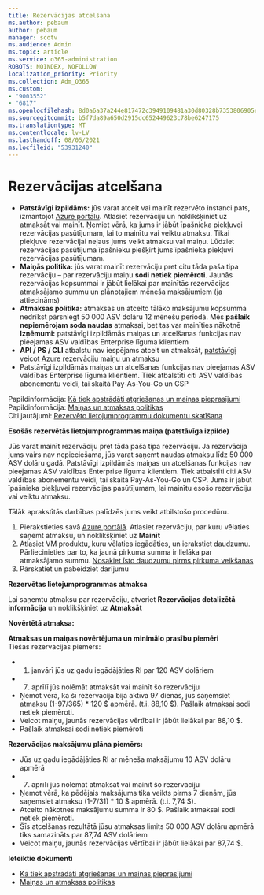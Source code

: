 ```yaml
---
title: Rezervācijas atcelšana
ms.author: pebaum
author: pebaum
manager: scotv
ms.audience: Admin
ms.topic: article
ms.service: o365-administration
ROBOTS: NOINDEX, NOFOLLOW
localization_priority: Priority
ms.collection: Adm_O365
ms.custom:
- "9003552"
- "6817"
ms.openlocfilehash: 8d0a6a37a244e817472c3949109481a30d80328b7353806905e05c547e196ea0
ms.sourcegitcommit: b5f7da89a650d2915dc652449623c78be6247175
ms.translationtype: MT
ms.contentlocale: lv-LV
ms.lasthandoff: 08/05/2021
ms.locfileid: "53931240"
---
```

# <a name="cancelling-reservation"></a>Rezervācijas atcelšana

- **Patstāvīgi izpildāms:** jūs varat atcelt vai mainīt rezervēto instanci pats, izmantojot [Azure portālu](https://portal.azure.com/#blade/Microsoft_Azure_Reservations/ReservationsBrowseBlade). Atlasiet rezervāciju un noklikšķiniet uz atmaksāt vai mainīt. Ņemiet vērā, ka jums ir jābūt īpašnieka piekļuvei rezervācijas pasūtījumam, lai to mainītu vai veiktu atmaksu. Tikai piekļuve rezervācijai neļaus jums veikt atmaksu vai maiņu. Lūdziet rezervācijas pasūtījuma īpašnieku piešķirt jums īpašnieka piekļuvi rezervācijas pasūtījumam.
- **Maiņās politika:** jūs varat mainīt rezervāciju pret citu tāda paša tipa rezervāciju – par rezervāciju maiņu **sodi netiek piemēroti**. Jaunās rezervācijas kopsummai ir jābūt lielākai par mainītās rezervācijas atmaksājamo summu un plānotajiem mēneša maksājumiem (ja attiecināms)
- **Atmaksas politika:** atmaksas un atcelto tālāko maksājumu kopsumma nedrīkst pārsniegt 50 000 ASV dolāru 12 mēnešu periodā. Mēs **pašlaik nepiemērojam soda naudas** atmaksai, bet tas var mainīties nākotnē  
    **Izņēmumi:** patstāvīgi izpildāmās maiņas un atcelšanas funkcijas nav pieejamas ASV valdības Enterprise līguma klientiem
- **API / PS / CLI** atbalstu nav iespējams atcelt un atmaksāt, [patstāvīgi veicot Azure rezervāciju maiņu un atmaksu](https://docs.microsoft.com/azure/cost-management-billing/reservations/exchange-and-refund-azure-reservations?WT.mc_id=Portal-Microsoft_Azure_Support)
- Patstāvīgi izpildāmās maiņas un atcelšanas funkcijas nav pieejamas ASV valdības Enterprise līguma klientiem. Tiek atbalstīti citi ASV valdības abonementu veidi, tai skaitā Pay-As-You-Go un CSP

Papildinformācija: [Kā tiek apstrādāti atgriešanas un maiņas pieprasījumi](https://docs.microsoft.com/azure/billing/billing-azure-reservations-self-service-exchange-and-refund?WT.mc_id=Portal-Microsoft_Azure_Support#how-return-and-exchange-transactions-are-processed)  
Papildinformācija: [Maiņas un atmaksas politikas](https://docs.microsoft.com/azure/billing/billing-azure-reservations-self-service-exchange-and-refund?WT.mc_id=Portal-Microsoft_Azure_Support#exchange-policies)  
Citi jautājumi: [Rezervēto lietojumprogrammu dokumentu skatīšana](https://docs.microsoft.com/azure/billing/billing-save-compute-costs-reservations?WT.mc_id=Portal-Microsoft_Azure_Support)

**Esošās rezervētās lietojumprogrammas maiņa (patstāvīga izpilde)**

Jūs varat mainīt rezervāciju pret tāda paša tipa rezervāciju. Ja rezervācija jums vairs nav nepieciešama, jūs varat saņemt naudas atmaksu līdz 50 000 ASV dolāru gadā. Patstāvīgi izpildāmās maiņas un atcelšanas funkcijas nav pieejamas ASV valdības Enterprise līguma klientiem. Tiek atbalstīti citi ASV valdības abonementu veidi, tai skaitā Pay-As-You-Go un CSP. Jums ir jābūt īpašnieka piekļuvei rezervācijas pasūtījumam, lai mainītu esošo rezervāciju vai veiktu atmaksu.

Tālāk aprakstītās darbības palīdzēs jums veikt atbilstošo procedūru.

1. Pierakstieties savā [Azure portālā](https://portal.azure.com/#blade/Microsoft_Azure_Reservations/ReservationsBrowseBlade). Atlasiet rezervāciju, par kuru vēlaties saņemt atmaksu, un noklikšķiniet uz **Mainīt**
2. Atlasiet VM produktu, kuru vēlaties iegādāties, un ierakstiet daudzumu. Pārliecinieties par to, ka jaunā pirkuma summa ir lielāka par atmaksājamo summu. [Nosakiet īsto daudzumu pirms pirkuma veikšanas](https://docs.microsoft.com/azure/virtual-machines/windows/prepay-reserved-vm-instances?WT.mc_id=Portal-Microsoft_Azure_Support#determine-the-right-vm-size-before-you-buy)
3. Pārskatiet un pabeidziet darījumu

**Rezervētas lietojumprogrammas atmaksa**

Lai saņemtu atmaksu par rezervāciju, atveriet **Rezervācijas detalizētā informācija** un noklikšķiniet uz **Atmaksāt**

**Novērtētā atmaksa:**

**Atmaksas un maiņas novērtējuma un minimālo prasību piemēri**  
Tiešās rezervācijas piemērs:

- 1. janvārī jūs uz gadu iegādājāties RI par 120 ASV dolāriem 
- 7. aprīlī jūs nolēmāt atmaksāt vai mainīt šo rezervāciju
- Ņemot vērā, ka šī rezervācija bija aktīva 97 dienas, jūs saņemsiet atmaksu (1-97/365) * 120 $ apmērā. (t.i. 88,10 $). Pašlaik atmaksai sodi netiek piemēroti.
- Veicot maiņu, jaunās rezervācijas vērtībai ir jābūt lielākai par 88,10 $.
- Pašlaik atmaksai sodi netiek piemēroti

**Rezervācijas maksājumu plāna piemērs:**

- Jūs uz gadu iegādājāties RI ar mēneša maksājumu 10 ASV dolāru apmērā
- 7. aprīlī jūs nolēmāt atmaksāt vai mainīt šo rezervāciju
- Ņemot vērā, ka pēdējais maksājums tika veikts pirms 7 dienām, jūs saņemsiet atmaksu (1-7/31) * 10 $ apmērā. (t.i. 7,74 $).
- Atcelto nākotnes maksājumu summa ir 80 $. Pašlaik atmaksai sodi netiek piemēroti.
- Šīs atcelšanas rezultātā jūsu atmaksas limits 50 000 ASV dolāru apmērā tiks samazināts par 87,74 ASV dolāriem
- Veicot maiņu, jaunās rezervācijas vērtībai ir jābūt lielākai par 87,74 $.

**Ieteiktie dokumenti**

- [Kā tiek apstrādāti atgriešanas un maiņas pieprasījumi](https://docs.microsoft.com/azure/billing/billing-azure-reservations-self-service-exchange-and-refund?WT.mc_id=Portal-Microsoft_Azure_Support#how-return-and-exchange-transactions-are-processed)
- [Maiņas un atmaksas politikas](https://docs.microsoft.com/azure/billing/billing-azure-reservations-self-service-exchange-and-refund?WT.mc_id=Portal-Microsoft_Azure_Support#exchange-policies)